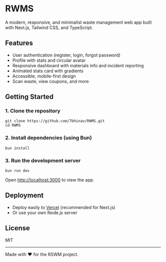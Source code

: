 # RWMS

A modern, responsive, and minimalist waste management web app built with Next.js, Tailwind CSS, and TypeScript.

## Features
- User authentication (register, login, forgot password)
- Profile with stats and circular avatar
- Responsive dashboard with materials info and incident reporting
- Animated stats card with gradients
- Accessible, mobile-first design
- Scan waste, view coupons, and more

## Getting Started

### 1. Clone the repository
```
git clone https://github.com/7bhinav/RWMS.git
cd RWMS
```

### 2. Install dependencies (using Bun)
```
bun install
```

### 3. Run the development server
```
bun run dev
```

Open [http://localhost:3000](http://localhost:3000) to view the app.

## Deployment
- Deploy easily to [Vercel](https://vercel.com/) (recommended for Next.js)
- Or use your own Node.js server

## License
MIT

---
Made with ❤️ for the RSWM project.
